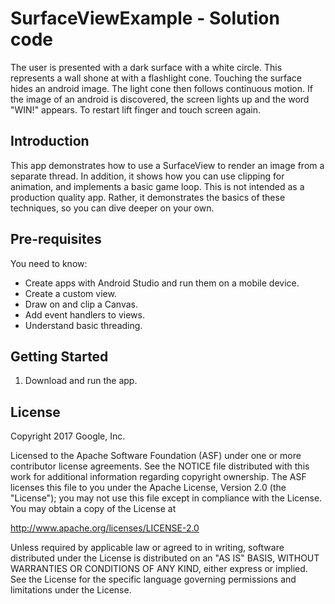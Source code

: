 SurfaceViewExample - Solution code
===========================================

The user is presented with a dark surface with a white circle.
This represents a wall shone at with a flashlight cone. Touching the
surface hides an android image. The light cone then follows continuous
motion. If the image of an android is discovered, the screen lights up and
the word "WIN!" appears. To restart lift finger and touch screen again.

Introduction
------------

This app demonstrates how to use a SurfaceView to render an image from a
separate thread.
In addition, it shows how you can use clipping for animation,
and implements a basic game loop. This is not intended as a production
quality app. Rather, it demonstrates the basics
of these techniques, so you can dive deeper on your own.

Pre-requisites
--------------

You need to know:
- Create apps with Android Studio and run them on a mobile device.
- Create a custom view.
- Draw on and clip a Canvas.
- Add event handlers to views.
- Understand basic threading.

Getting Started
---------------

1. Download and run the app.

License
-------

Copyright 2017 Google, Inc.

Licensed to the Apache Software Foundation (ASF) under one or more contributor
license agreements.  See the NOTICE file distributed with this work for
additional information regarding copyright ownership.  The ASF licenses this
file to you under the Apache License, Version 2.0 (the "License"); you may not
use this file except in compliance with the License.  You may obtain a copy of
the License at

  http://www.apache.org/licenses/LICENSE-2.0

Unless required by applicable law or agreed to in writing, software
distributed under the License is distributed on an "AS IS" BASIS, WITHOUT
WARRANTIES OR CONDITIONS OF ANY KIND, either express or implied.  See the
License for the specific language governing permissions and limitations under
the License.

